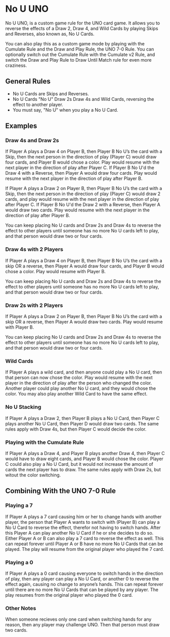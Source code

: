 # No U UNO
No U UNO, is a custom game rule for the UNO card game. It allows you to reverse the 
effects of a Draw 2, Draw 4, and Wild Cards by playing Skips and Reverses, also known 
as, No U Cards. 

You can also play this as a custom game mode by playing with the Cumulate Rule and the Draw 
and Play Rule, the UNO 7-0 Rule. You can optionally switch out the Cumulate Rule with the 
Cumulate v2 Rule, and switch the Draw and Play Rule to Draw Until Match rule for even more 
craziness.

## General Rules
- No U Cards are Skips and Reverses.
- No U Cards "No U" Draw 2s Draw 4s and Wild Cards, reversing the effect to another player.
- You must say, "No U" when you play a No U Card.

## Examples
### Draw 4s and Draw 2s
If Player A plays a Draw 4 on Player B, then Player B No U’s the card with 
a Skip, then the next person in the direction of play (Player C) would draw 
four cards, and Player B would chose a color. Play would resume with the next player 
in the direction of play after Player C. 
If Player B No U'd the Draw 4 with a Reverse, then Player A would draw four cards. 
Play would resume with the next player in the direction of play after Player B.

If Player A plays a Draw 2 on Player B, then Player B No U’s the card with 
a Skip, then the next person in the direction of play (Player C) would draw 2 cards, 
and play would resume with the next player in the direction of play after Player C.
If Player B No U'd the Draw 2 with a Reverse, then Player A would draw two cards. 
Play would resume with the next player in the direction of play after Player B.

You can keep placing No U cards and Draw 2s and Draw 4s to reverse the effect to other 
players until someone has no more No U cards left to play, and that person would draw 
two or four cards.

### Draw 4s with 2 Players
If Player A plays a Draw 4 on Player B, then Player B No U’s the card with 
a skip OR a reverse, then Player A would draw four cards, and Player B would 
chose a color. Play would resume with Player B.

You can keep placing No U cards and Draw 2s and Draw 4s to reverse the effect to other 
players until someone has no more No U cards left to play, and that person would draw 
two or four cards.

### Draw 2s with 2 Players
If Player A plays a Draw 2 on Player B, then Player B No U’s the card with 
a skip OR a reverse, then Player A would draw two cards. Play would resume with 
Player B.

You can keep placing No U cards and Draw 2s and Draw 4s to reverse the effect to other 
players until someone has no more No U cards left to play, and that person would draw 
two or four cards.

### Wild Cards
If Player A plays a wild card, and then anyone could play a No U card, then that person can now
chose the color. Play would resume with the next player in the direction of play after 
the person who changed the color.
Another player could play another No U card, and they would chose the 
color. You may also play another Wild Card to have the same effect. 

### No U Stacking
If Player A plays a Draw 2, then Player B plays a No U Card, then Player C plays 
another No U Card, then Player D would draw two cards.
The same rules apply with Draw 4s, but then Player C would decide the color.

### Playing with the Cumulate Rule
If Player A plays a Draw 4, and Player B plays another Draw 4, then Player C would 
have to draw eight cards, and Player B would chose the color.
Player C could also play a No U Card, but it would not increase the amount of cards 
the next player has to draw. 
The same rules apply with Draw 2s, but witout the color switching.

## Combining With the UNO 7-0 Rule
### Playing a 7
If Player A plays a 7 card causing him or her to change hands with another player, 
the person that Player A wants to switch with (Player B) can play a No U Card
to reverse the effect, therefor not having to switch hands. After this Player A can 
play another No U Card if he or she decides to do so. Either Player A or B can also 
play a 7 card to reverse the effect as well. This can repeat forever until Player A 
or B have no more No U Cards that can be played. The play will resume from the 
original player who played the 7 card.

### Playing a 0
If Player A plays a 0 card causing everyone to switch hands in the direction of play, 
then any player can play a No U Card, or another 0 to reverse the effect again, causing 
no change to anyone’s hands. This can repeat forever until there are no more No U Cards 
that can be played by any player. The play resumes from the original player who played 
the 0 card.

### Other Notes
When someone recieves only one card when switching hands for any reason, then any player 
may challenge UNO. Then that person must draw two cards.
